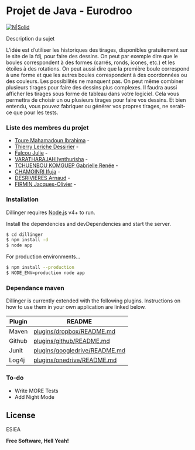 # Projet de Java - Eurodroo

[![N|Solid](http://www.tirage-euromillions.net/wp-content/uploads/2014/12/EuroMillions-Tarn-Gagnant.jpg)](http://www.icauda.com/files/genielogiciel/glpoo_esiea_2017-2018.pdf)

Description du sujet

L’idée est d’utiliser les historiques des tirages, disponibles gratuitement sur le site de la fdj, pour faire des dessins. On peut par exemple dire que le boules correspondent à des formes (carrés, ronds, icones, etc.) et les étoiles à des rotations. On peut aussi dire que la première boule correspond à une forme et que les autres boules correspondent à des coordonnées ou des couleurs. Les possibilités ne manquent pas. On peut même combiner plusieurs tirages pour faire des dessins plus complexes.
Il faudra aussi afficher les tirages sous forme de tableau dans votre logiciel. Cela vous permettra de choisir un ou plusieurs tirages pour faire vos dessins. Et bien entendu, vous pouvez fabriquer ou générer vos propres tirages, ne serait-ce que pour les tests.

### Liste des membres du projet

* [Toure Mahamadoun Ibrahima] - 
* [Thierry Leriche Dessirier] - 
* [Falcou Julie] - 
* [VARATHARAJAH Iynthurisha] - 
* [TCHUENBOU KOMGUEP Gabrielle Renée] - 
* [CHAMOINRI Ifuja] - 
* [DESRIVIERES Arnaud] - 
* [FIRMIN Jacques-Olivier] -



### Installation

Dillinger requires [Node.js](https://nodejs.org/) v4+ to run.

Install the dependencies and devDependencies and start the server.

```sh
$ cd dillinger
$ npm install -d
$ node app
```

For production environments...

```sh
$ npm install --production
$ NODE_ENV=production node app
```

### Dependance maven

Dillinger is currently extended with the following plugins. Instructions on how to use them in your own application are linked below.

| Plugin | README |
| ------ | ------ |
| Maven | [plugins/dropbox/README.md][PlDb] |
| Github | [plugins/github/README.md][PlGh] |
| Junit | [plugins/googledrive/README.md][PlGd] |
| Log4j | [plugins/onedrive/README.md][PlOd] |


### To-do

 - Write MORE Tests
 - Add Night Mode


License
----

ESIEA


**Free Software, Hell Yeah!**

[//]: # (These are reference links used in the body of this note and get stripped out when the markdown processor does its job. There is no need to format nicely because it shouldn't be seen. Thanks SO - http://stackoverflow.com/questions/4823468/store-comments-in-markdown-syntax)


   [Toure Mahamadoun Ibrahima]: <https://github.com/joemccann/dillinger>
   [Thierry Leriche Dessirier]: <https://github.com/joemccann/dillinger.git>
   [Falcou Julie]: <http://daringfireball.net>
   [VARATHARAJAH Iynthurisha]: <http://daringfireball.net/projects/markdown/>
   [TCHUENBOU KOMGUEP Gabrielle Renée]: <https://github.com/markdown-it/markdown-it>
   [CHAMOINRI Ifuja]: <http://ace.ajax.org>
   [DESRIVIERES Arnaud]: <http://nodejs.org>
   [FIRMIN Jacques-Olivier]: <http://twitter.github.com/bootstrap/>
   [jQuery]: <http://jquery.com>
   [@tjholowaychuk]: <http://twitter.com/tjholowaychuk>
   [express]: <http://expressjs.com>
   [AngularJS]: <http://angularjs.org>
   [Gulp]: <http://gulpjs.com>





   [PlDb]: <https://github.com/joemccann/dillinger/tree/master/plugins/dropbox/README.md>
   [PlGh]: <https://github.com/joemccann/dillinger/tree/master/plugins/github/README.md>
   [PlGd]: <https://github.com/joemccann/dillinger/tree/master/plugins/googledrive/README.md>
   [PlOd]: <https://github.com/joemccann/dillinger/tree/master/plugins/onedrive/README.md>
   [PlMe]: <https://github.com/joemccann/dillinger/tree/master/plugins/medium/README.md>
   [PlGa]: <https://github.com/RahulHP/dillinger/blob/master/plugins/googleanalytics/README.md>
